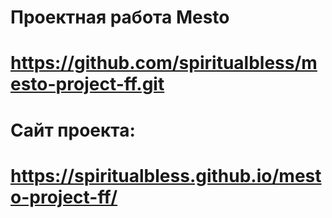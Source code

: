 # Проектная работа Mesto
# https://github.com/spiritualbless/mesto-project-ff.git

# Сайт проекта: 
# https://spiritualbless.github.io/mesto-project-ff/
